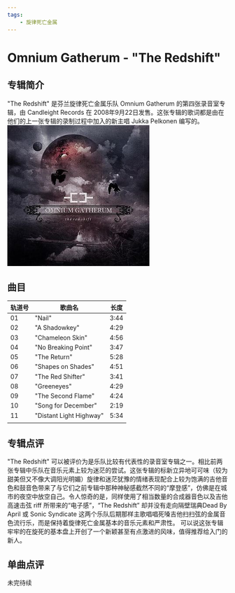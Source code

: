 ```yaml
---
tags:
    - 旋律死亡金属
---
```


# Omnium Gatherum - "The Redshift"

## 专辑简介

"The Redshift" 是芬兰旋律死亡金属乐队 Omnium Gatherum 的第四张录音室专辑，由 Candleight Records 在 2008年9月22日发售。这张专辑的歌词都是由在他们的上一张专辑的录制过程中加入的新主唱 Jukka Pelkonen 编写的。
![专辑封面](./assets/The_Redshift-Omnium_Gatherum.jpeg)

## 曲目

| 轨道号 | 歌曲名                     | 长度   |
| --- | ----------------------- | ---- |
| 01  | "Nail"                  | 3:44 |
| 02  | "A Shadowkey"           | 4:29 |
| 03  | "Chameleon Skin"        | 4:56 |
| 04  | "No Breaking Point"     | 3:47 |
| 05  | "The Return"            | 5:28 |
| 06  | "Shapes on Shades"      | 4:51 |
| 07  | "The Red Shifter"       | 3:41 |
| 08  | "Greeneyes"             | 4:29 |
| 09  | "The Second Flame"      | 4:24 |
| 10  | "Song for December"     | 2:19 |
| 11  | "Distant Light Highway" | 5:34 |
|     |                         |      |
## 专辑点评

"The Redshift" 可以被评价为是乐队比较有代表性的录音室专辑之一。相比前两张专辑中乐队在音乐元素上较为迷茫的尝试。这张专辑的标新立异地可可味（较为甜美但又不像大调阳光明媚）旋律和迷茫犹豫的情绪表现配合上较为饱满的吉他音色和鼓音色带来了与它们之前专辑中那种神秘感截然不同的“摩登感”，仿佛是在城市的夜空中放空自己。令人惊奇的是，同样使用了相当数量的合成器音色以及吉他高速击弦 riff 所带来的“电子感”，“The Redshift” 却并没有走向隔壁瑞典Dead By April 或 Sonic Syndicate 这两个乐队后期那样主歌唱唱死嗓吉他扫扫弦的金属音色流行乐，而是保持着旋律死亡金属基本的音乐元素和严肃性。 可以说这张专辑牢牢的在旋死的基本盘上开创了一个新颖甚至有点激进的风味，值得推荐给入门的新人。

## 单曲点评

未完待续